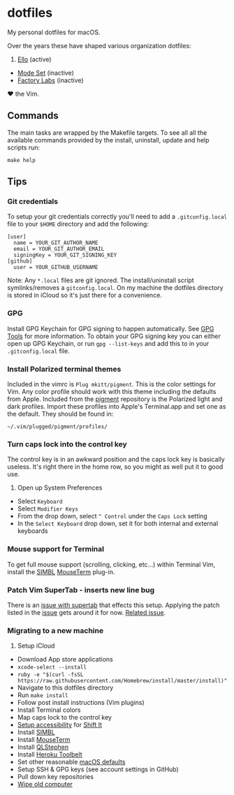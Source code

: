 # dotfiles
My personal dotfiles for macOS.

Over the years these have shaped various organization dotfiles:

1. [Ello](https://github.com/ello/dotfiles) (active)
- [Mode Set](https://github.com/modeset/dotset) (inactive)
- [Factory Labs](https://github.com/factorylabs/vimfiles) (inactive)

&hearts; the Vim.

## Commands
The main tasks are wrapped by the Makefile targets. To see all all the available
commands provided by the install, uninstall, update and help scripts run:

```
make help
```

## Tips

### Git credentials
To setup your git credentials correctly you'll need to add a `.gitconfig.local`
file to your `$HOME` directory and add the following:

```
[user]
  name = YOUR_GIT_AUTHOR_NAME
  email = YOUR_GIT_AUTHOR_EMAIL
  signingKey = YOUR_GIT_SIGNING_KEY
[github]
  user = YOUR_GITHUB_USERNAME
```

Note: Any `*.local` files are git ignored. The install/uninstall script
symlinks/removes a `gitconfig.local`. On my machine the dotfiles directory is
stored in iCloud so it's just there for a convenience.

### GPG
Install GPG Keychain for GPG signing to happen automatically. See [GPG
Tools][gpg_tools] for more information. To obtain your GPG signing key you can
either open up GPG Keychain, or run `gpg --list-keys` and add this to in your
`.gitconfig.local` file.

### Install Polarized terminal themes
Included in the vimrc is `Plug mkitt/pigment`. This is the color settings for
Vim. Any color profile should work with this theme including the defaults from
Apple. Included from the [pigment][pigment] repository is the Polarized light
and dark profiles. Import these profiles into Apple's Terminal.app and set one
as the default. They should be found in:

```
~/.vim/plugged/pigment/profiles/
```

### Turn caps lock into the control key
The control key is in an awkward position and the caps lock key is
basically useless. It's right there in the home row, so you might as
well put it to good use.

1. Open up System Preferences
- Select `Keyboard`
- Select `Modifier Keys`
- From the drop down, select `^ Control` under the `Caps Lock` setting
- In the `Select Keyboard` drop down, set it for both internal and external keyboards

### Mouse support for Terminal
To get full mouse support (scrolling, clicking, etc...) within Terminal
Vim, install the [SIMBL][simbl] [MouseTerm][mouseterm] plug-in.

### Patch Vim SuperTab - inserts new line bug
There is an [issue with supertab][st162] that effects this setup. Applying the
patch listed in the [issue][st162] gets around it for now. [Related issue][st158].

### Migrating to a new machine
1. Setup iCloud 
- Download App store applications
- `xcode-select --install`
- `ruby -e "$(curl -fsSL https://raw.githubusercontent.com/Homebrew/install/master/install)"`
- Navigate to this dotfiles directory
- Run `make install`
- Follow post install instructions (Vim plugins)
- Install Terminal colors
- Map caps lock to the control key
- [Setup accessibility][shiftit_setup] for [Shift It][shiftit]
- Install [SIMBL][simbl]
- Install [MouseTerm][mouseterm]
- Install [QLStephen][qlstephen]
- Install [Heroku Toolbelt][toolbelt]
- Set other reasonable [macOS defaults][macos_defaults]
- Setup SSH & GPG keys (see account settings in GitHub)
- Pull down key repositories
- [Wipe old computer][wipe]

<!-- Markdown links -->
[gpg_tools]: https://gpgtools.org/
[macos_defaults]: http://mths.be/osx
[mouseterm]: http://bitheap.org/mouseterm/
[pigment]: https://github.com/mkitt/pigment
[qlstephen]: https://github.com/whomwah/qlstephen
[shiftit]: https://github.com/fikovnik/ShiftIt
[shiftit_setup]: https://github.com/fikovnik/ShiftIt/issues/110#issuecomment-20834932
[simbl]: http://www.culater.net/software/SIMBL/SIMBL.php
[st158]: https://github.com/ervandew/supertab/issues/158
[st162]: https://github.com/ervandew/supertab/issues/162
[toolbelt]: https://toolbelt.heroku.com
[wipe]: https://support.apple.com/en-us/HT201065

